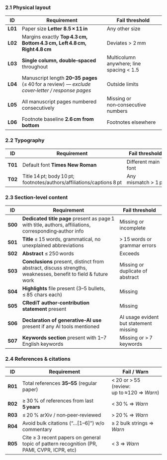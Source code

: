 ### 2.1 Physical layout

| ID      | Requirement                                                                                     | Fail threshold                           |
| ------- | ----------------------------------------------------------------------------------------------- | ---------------------------------------- |
| **L01** | Paper size **Letter 8.5 × 11 in**                                                               | Any other size                           |
| **L02** | Margins exactly **Top 4.3 cm, Bottom 4.3 cm, Left 4.8 cm, Right 4.8 cm**                        | Deviates > 2 mm                          |
| **L03** | **Single column, double‑spaced** throughout                                                     | Multicolumn anywhere; line spacing < 1.5 |
| **L04** | Manuscript length **20–35 pages** (≤ 40 for a review) — *exclude cover‑letter / response pages* | Outside limits                           |
| **L05** | All manuscript pages numbered consecutively                                                     | Missing or non‑consecutive numbers       |
| **L06** | Footnote baseline **2.6 cm from bottom**                                                        | Footnotes elsewhere                      |

### 2.2 Typography

| ID      | Requirement                                                           | Fail threshold      |
| ------- | --------------------------------------------------------------------- | ------------------- |
| **T01** | Default font **Times New Roman**                                      | Different main font |
| **T02** | Title 14 pt; body 10 pt; footnotes/authors/affiliations/captions 8 pt | Any mismatch > 1 pt |

### 2.3 Section‑level content

| ID      | Requirement                                                                                                    | Fail threshold                         |
| ------- | -------------------------------------------------------------------------------------------------------------- | -------------------------------------- |
| **S00** | **Dedicated title page** present as page 1 with title, authors, affiliations, corresponding‑author info        | Missing or incomplete                  |
| **S01** | **Title** ≤ 15 words, grammatical, no unexplained abbreviations                                                | > 15 words or grammar errors           |
| **S02** | **Abstract** ≤ 250 words                                                                                       | Exceeds                                |
| **S03** | **Conclusions** present, distinct from abstract, discuss strengths, weaknesses, benefit to field & future work | Missing or duplicate of abstract       |
| **S04** | **Highlights** file present (3–5 bullets, ≤ 85 chars each)                                                     | Missing                                |
| **S05** | **CRediT author‑contribution statement** present                                                               | Missing                                |
| **S06** | **Declaration of generative‑AI use** present if any AI tools mentioned                                         | AI usage evident but statement missing |
| **S07** | **Keywords section** present with 1–7 English keywords                                                         | Missing or > 7 keywords                |

### 2.4 References & citations

| ID      | Requirement                                    | Fail / Warn                                |
| ------- | ---------------------------------------------- | ------------------------------------------ |
| **R01** | Total references **35–55** (regular paper)     | < 20 or > 55 (review: up to ≈120 ⇒ *Warn*) |
| **R02** | ≥ 30 % of references from last **5 years**     | < 30 % ⇒ *Warn*                            |
| **R03** | ≤ 20 % arXiv / non‑peer‑reviewed               | > 20 % ⇒ *Warn*                            |
| **R04** | Avoid bulk citations (“…[1–6]”) w/o commentary | ≥ 2 bulk strings ⇒ *Warn*                  |
| **R05** | Cite ≥ 3 recent papers on general topic of pattern recognition (PR, PAMI, CVPR, ICPR, etc)     | < 3 ⇒ *Warn*                               |
